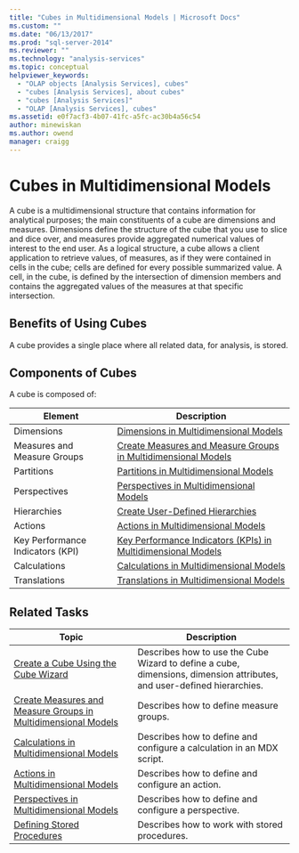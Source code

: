 ```yaml
---
title: "Cubes in Multidimensional Models | Microsoft Docs"
ms.custom: ""
ms.date: "06/13/2017"
ms.prod: "sql-server-2014"
ms.reviewer: ""
ms.technology: "analysis-services"
ms.topic: conceptual
helpviewer_keywords: 
  - "OLAP objects [Analysis Services], cubes"
  - "cubes [Analysis Services], about cubes"
  - "cubes [Analysis Services]"
  - "OLAP [Analysis Services], cubes"
ms.assetid: e0f7acf3-4b07-41fc-a5fc-ac30b4a56c54
author: minewiskan
ms.author: owend
manager: craigg
---
```

# Cubes in Multidimensional Models
  A cube is a multidimensional structure that contains information for analytical purposes; the main constituents of a cube are dimensions and measures. Dimensions define the structure of the cube that you use to slice and dice over, and measures provide aggregated numerical values of interest to the end user. As a logical structure, a cube allows a client application to retrieve values, of measures, as if they were contained in cells in the cube; cells are defined for every possible summarized value. A cell, in the cube, is defined by the intersection of dimension members and contains the aggregated values of the measures at that specific intersection.  
  
## Benefits of Using Cubes  
 A cube provides a single place where all related data, for analysis, is stored.  
  
## Components of Cubes  
 A cube is composed of:  
  
|Element|Description|  
|-------------|-----------------|  
|Dimensions|[Dimensions in Multidimensional Models](dimensions-in-multidimensional-models.md)|  
|Measures and Measure Groups|[Create Measures and Measure Groups in Multidimensional Models](create-measures-and-measure-groups-in-multidimensional-models.md)|  
|Partitions|[Partitions in Multidimensional Models](partitions-in-multidimensional-models.md)|  
|Perspectives|[Perspectives in Multidimensional Models](perspectives-in-multidimensional-models.md)|  
|Hierarchies|[Create User-Defined Hierarchies](user-defined-hierarchies-create.md)|  
|Actions|[Actions in Multidimensional Models](actions-in-multidimensional-models.md)|  
|Key Performance Indicators (KPI)|[Key Performance Indicators &#40;KPIs&#41; in Multidimensional Models](key-performance-indicators-kpis-in-multidimensional-models.md)|  
|Calculations|[Calculations in Multidimensional Models](calculations-in-multidimensional-models.md)|  
|Translations|[Translations in Multidimensional Models](translations-in-multidimensional-models-analysis-services.md)|  
  
## Related Tasks  
  
|Topic|Description|  
|-----------|-----------------|  
|[Create a Cube Using the Cube Wizard](create-a-cube-using-the-cube-wizard.md)|Describes how to use the Cube Wizard to define a cube, dimensions, dimension attributes, and user-defined hierarchies.|  
|[Create Measures and Measure Groups in Multidimensional Models](create-measures-and-measure-groups-in-multidimensional-models.md)|Describes how to define measure groups.|  
|[Calculations in Multidimensional Models](calculations-in-multidimensional-models.md)|Describes how to define and configure a calculation in an MDX script.|  
|[Actions in Multidimensional Models](actions-in-multidimensional-models.md)|Describes how to define and configure an action.|  
|[Perspectives in Multidimensional Models](perspectives-in-multidimensional-models.md)|Describes how to define and configure a perspective.|  
|[Defining Stored Procedures](../multidimensional-models-extending-olap-stored-procedures/defining-stored-procedures.md)|Describes how to work with stored procedures.|  
  
  
